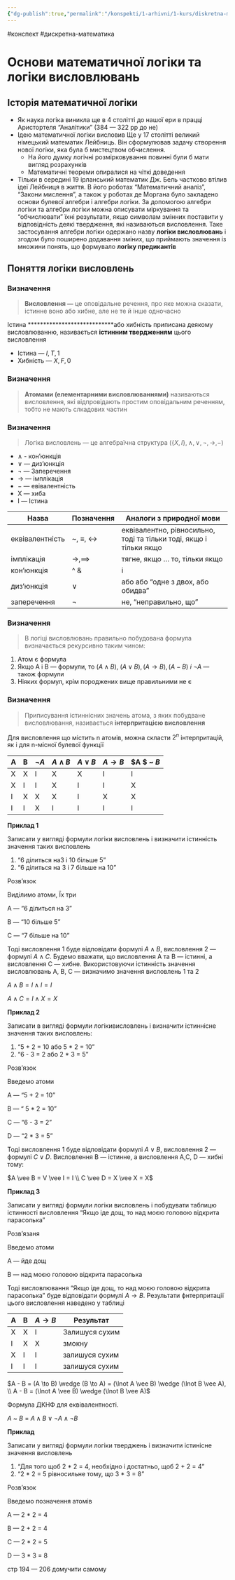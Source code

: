 ```yaml
---
{"dg-publish":true,"permalink":"/konspekti/1-arhivni/1-kurs/diskretna-matematika/osnovi-matematichnoyi-logiki-ta-logiki-vislovlyuvan/"}
---
```

#конспект #дискретна-математика
# Основи математичної логіки та логіки висловлювань
## Історія математичної логіки

- Як наука логіка виникла ще в 4 столітті до нашої ери в працці Аристортеля “Аналітики” (384 — 322 рр до не)
- Ідею математичної логіки висловив Ще у 17 столітті великий німецький математик Лейбниць. Він сформулював задачу створення нової логіки, яка була б мистецтвом обчислення.
    - На його думку логічні розмірковування повинні були б мати вигляд розрахунків
    - Математичні теореми опиралися на чіткі доведення
- Тільки в середині 19 ірланський математик Дж. Бель частково втілив ідеї Лейбниця в життя. В його роботах “Математичний аналіз”, “Закони мислення”, а також у роботах де Моргана було закладено основи булевої алгебри і алгебри логіки.  За допомогою алгебри логіки та алгебри логіки можна описувати міркування та “обчислювати” їхні результати, якщо символам змінних поставити у відповідність деякі твердження, які називаються висловлення. Таке застосування алгебри логіки одержано назву **************************************логіки висловлювань************************************** і згодом було поширено додавання зміних, що приймають значення із множини понять, що формувало ************************************логіку предикантів************************************

## Поняття логіки висловлень

### Визначення

> ********************************Висловлення —******************************** це оповідальне речення, про яке можна сказати, істинне воно або хибне, але не те й інше одночасно
> 

Істина ****************************або хибність приписана деякому висловлюванню, називається **істинним твердженням** цього висловлення

- Істина — $I, T, 1$
- Хибність — $X, F, 0$

### Визначення

> ********************Атомами (елементарними висловлюваннями)********************  називаються висловлення, які відпровідають простим оповідальним реченням, тобто не мають слкадових частин
> 

### Визначення

> Логіка висловлень — це алгебраїчна структура $(\{X,I\}, \wedge, \lor, \lnot, \to, - )$
> 
- $\wedge$ - кон’юнкція
- $\vee$ — диз’юнкція
- $\lnot$ — Заперечення
- $\to$ — імплікація
- $-$ — евівалентність
- X — хиба
- I — Істина

| Назва | Позначення | Аналоги з природної мови |
| --- | --- | --- |
| еквівалентність | ~, $\equiv,$ $\leftrightarrow$ | еквівалентно, рівносильно, тоді та тільки тоді, якщо і тільки якщо |
| імплікація | $\to, \implies$ | тягне, якщо … то, тільки якщо |
| кон’юнкція | ^ & | і |
| диз’юнкція | $\vee$ | або або “одне з двох, або обидва” |
| заперечення | $\lnot$ | не, “неправильно, що” |

### Визначення

> В логіці висловлювань правильно побудована формула визначається рекурсивно таким чином:
> 
1. Атом є формула
2. Якщо A i B — формули, то ($A \wedge B$), $(A \vee B), (A \to B), (A - B) \ і \ \lnot A$ — також формули
3. Ніяких формул, крім породжених вище правильними не є

### Визначення

> Приписування істиннісних значень атома, з яких побудване висловлювання, називається **інтерпритацією висловлення**
> 

Для висловлення що містить n атомів, можна скласти $2^n$ інтерпритацій, як і для n-місної булевої функції

| A | B | $\lnot A$ | $A \wedge B$ | $A \vee B$ | $A \to B$ | $A $ ~ $B$ |
| --- | --- | --- | --- | --- | --- | --- |
| Х | Х | І | Х | Х | І | І |
| Х | І | І | Х | І | І | Х |
| І | Х | Х | Х | І | Х | Х |
| І | І | Х | І | І | І | І |

******************Приклад 1******************

Записати у вигляді формули логіки висловлень і визначити істинність значення таких висловлень

1. “6 ділиться на3 і 10 більше 5”
2. “6 ділиться на 3 і 7 більше на 10”

Розв’язок 

Виділимо атоми, Їх три

A — “6 ділиться на 3”

B — “10 більше 5”

С — “7 більше на 10”

Тоді висловлення 1 буде відповідати формулі $A \wedge B$, висловлення 2 —  формулі $A \wedge C$. Будемо вважати, що висловлення A та B — істинні, а висловлення С — хибне. Використовуючи істинність значення висловлювань A, B, C — визначимо значення висловлень 1 та 2

$A \wedge B = I \wedge I = I$ 

$A \wedge C = I \wedge X = X$

******************Приклад 2******************

Записати в вигляді формули логікивисловлень і визначити істиннісне значення таких висловлень:

1. “5 + 2 = 10 або 5 * 2 = 10”
2. “6 - 3 = 2 або 2 * 3 = 5”

Розв’язок 

Введемо атоми

A — “5 + 2 = 10”

B — “ 5 * 2 = 10”

С — “6 - 3 = 2”

D — “2 * 3 = 5”

Тоді висловлення 1 буде відповідати формулі $A \vee B,$  висловлення 2 — формулі $C \vee D$. Висловлення В — істинне, а висловлення А,С, D — хибні тому:

$A \vee B = V \vee I = I \\ C \vee D = X \vee X = X$

****************Приклад 3****************

Записати у вигляді формули логіки висловлень і побудувати таблицю істинності висловлення “Якщо іде дощ, то над моєю головою відкрита парасолька”

Розв’язаня

Введемо атоми

А  — йде дощ

В — над моєю головою відкрита парасолька

Тоді висловлювання  “Якщо іде дощ, то над моєю головою відкрита парасолька” буде відповідати формулі $A \to B$. Результати фнтерпритації цього висловлення наведено у таблиці

| A | B | $A \to B$ | Результат |
| --- | --- | --- | --- |
| Х | Х | І | Залишуся сухим |
| І | Х | Х | змокну |
| Х | І | І | залишуся сухим |
| І | І | І | залишуся сухим |

$A - B = (A \to B) \wedge (B \to A) = (\lnot A \vee B) \wedge (\lnot B \vee A), \\ A - B = (\lnot A \vee B) \wedge (\lnot B \vee A)$

Формула ДКНФ для еквівалентності. 

$A$ ~ $B$ = $A \wedge B \vee \lnot A \wedge \lnot B$ 

**Приклад**

Записати у вигляді формули логіки тверджень і визначити істинісне значення висловлень

1. “Для того щоб 2 * 2 = 4, необхідно і достатньо, щоб 2 + 2 = 4”
2. “2 * 2 = 5 рівносильне тому, що 3 * 3 = 8”

Розв’язок 

Введемо позначення атомів

A — 2 * 2 = 4

B — 2 + 2 = 4

C — 2 * 2 = 5

D — 3 * 3 = 8

стр 194 — 206 домучити самому